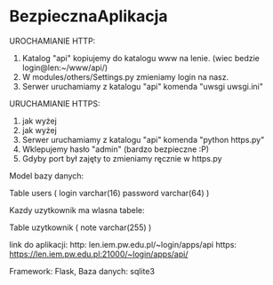 # BezpiecznaAplikacja

UROCHAMIANIE HTTP:
1. Katalog "api" kopiujemy do katalogu www na lenie. (wiec bedzie login@len:~/www/api/)
2. W modules/others/Settings.py zmieniamy login na nasz.
3. Serwer uruchamiamy z katalogu "api" komenda "uwsgi uwsgi.ini"

URUCHAMIANIE HTTPS:
1. jak wyżej
2. jak wyżej
3. Serwer uruchamiamy z katalogu "api" komenda "python https.py"
4. Wklepujemy hasło "admin" (bardzo bezpieczne :P)
5. Gdyby port był zajęty to zmieniamy ręcznie w https.py

Model bazy danych:

Table users
(
  login varchar(16)
  password varchar(64)
)

Kazdy uzytkownik ma wlasna tabele:

Table uzytkownik
(
  note varchar(255)
)
  
link do aplikacji:
http: len.iem.pw.edu.pl/~login/apps/api
https: https://len.iem.pw.edu.pl:21000/~login/apps/api/

Framework: Flask, Baza danych: sqlite3
